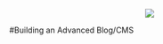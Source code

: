 <p align="center"><img src="https://laravel.com/assets/img/components/logo-laravel.svg"></p>
#Building an Advanced Blog/CMS
